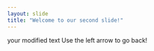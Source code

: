 ```yaml
---
layout: slide
title: "Welcome to our second slide!"
---
```

your modified text
Use the left arrow to go back!

